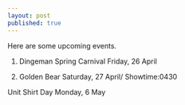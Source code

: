 ```yaml
---
layout: post
published: true
---
```

Here are some upcoming events.

1) Dingeman Spring Carnival
Friday, 26 April

2) Golden Bear 
Saturday, 27 April/ Showtime:0430

Unit Shirt Day
Monday, 6 May
